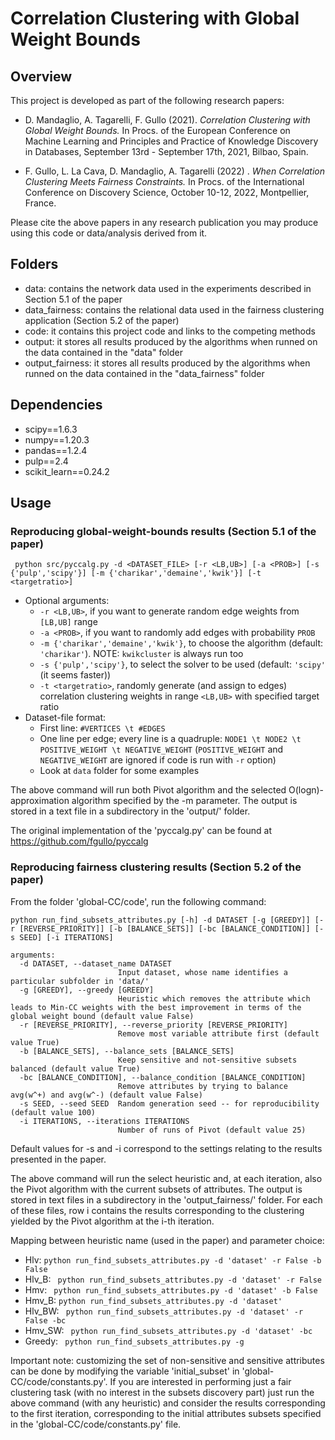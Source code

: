 # Correlation Clustering with Global Weight Bounds

## Overview

This project is developed as part of the following research papers:

- D. Mandaglio, A. Tagarelli, F. Gullo (2021). *Correlation Clustering with Global Weight Bounds.* In Procs. of the European Conference on Machine Learning and Principles and Practice of Knowledge Discovery in Databases, September 13rd - September 17th, 2021, Bilbao, Spain.

- F. Gullo, L. La Cava, D. Mandaglio, A. Tagarelli (2022) . *When Correlation Clustering Meets Fairness Constraints.* In Procs. of the International Conference on Discovery Science, October 10-12, 2022, Montpellier, France.

Please cite the above papers in any research publication you may produce using this code or data/analysis derived from it.


## Folders
- data: contains the network data used in the experiments described in Section 5.1 of the paper
- data_fairness: contains the relational data used in the fairness clustering application (Section 5.2 of the paper)
- code: it contains this project code and links to the competing methods 
- output: it stores all results produced by the algorithms when runned on the data contained in the "data" folder
- output_fairness: it stores all results produced by the algorithms when runned on the data contained in the "data_fairness" folder

## Dependencies
- scipy==1.6.3
- numpy==1.20.3
- pandas==1.2.4
- pulp==2.4
- scikit_learn==0.24.2

## Usage

### Reproducing global-weight-bounds results (Section 5.1 of the paper)

``` python src/pyccalg.py -d <DATASET_FILE> [-r <LB,UB>] [-a <PROB>] [-s {'pulp','scipy'}] [-m {'charikar','demaine','kwik'}] [-t <targetratio>]```

* Optional arguments: 
   * `-r <LB,UB>`, if you want to generate random edge weights from `[LB,UB]` range
   * `-a <PROB>`, if you want to randomly add edges with probability `PROB`
   * `-m {'charikar','demaine','kwik'}`, to choose the algorithm (default: `'charikar'`). NOTE: `kwikcluster` is always run too
   * `-s {'pulp','scipy'}`, to select the solver to be used (default: `'scipy'` (it seems faster))
   * `-t <targetratio>`, randomly generate (and assign to edges) correlation clustering weights in range `<LB,UB>` with specified target ratio
* Dataset-file format:
   * First line: `#VERTICES \t #EDGES`
   * One line per edge; every line is a quadruple: `NODE1 \t NODE2 \t POSITIVE_WEIGHT \t NEGATIVE_WEIGHT` (`POSITIVE_WEIGHT` and `NEGATIVE_WEIGHT` are ignored if code is run with `-r` option)
   * Look at `data` folder for some examples
  
The above command will run both Pivot algorithm and the selected O(logn)-approximation algorithm specified by the -m parameter. The output is stored in a text file in a subdirectory in the 'output/' folder.

The original implementation of the 'pyccalg.py' can be found at https://github.com/fgullo/pyccalg

### Reproducing fairness clustering results (Section 5.2 of the paper)

From the folder 'global-CC/code', run the following command:

``` python run_find_subsets_attributes.py [-h] -d DATASET [-g [GREEDY]] [-r [REVERSE_PRIORITY]] [-b [BALANCE_SETS]] [-bc [BALANCE_CONDITION]] [-s SEED] [-i ITERATIONS] ```

```
arguments:
  -d DATASET, --dataset_name DATASET
                        Input dataset, whose name identifies a particular subfolder in 'data/'
  -g [GREEDY], --greedy [GREEDY]
                        Heuristic which removes the attribute which leads to Min-CC weights with the best improvement in terms of the global weight bound (default value False)
  -r [REVERSE_PRIORITY], --reverse_priority [REVERSE_PRIORITY]
                        Remove most variable attribute first (default value True)
  -b [BALANCE_SETS], --balance_sets [BALANCE_SETS]
                        Keep sensitive and not-sensitive subsets balanced (default value True)
  -bc [BALANCE_CONDITION], --balance_condition [BALANCE_CONDITION]
                        Remove attributes by trying to balance avg(w^+) and avg(w^-) (default value False)
  -s SEED, --seed SEED  Random generation seed -- for reproducibility (default value 100)
  -i ITERATIONS, --iterations ITERATIONS
                        Number of runs of Pivot (default value 25)
```
Default values for -s and -i correspond to the settings relating to the results presented in the paper.

The above command will run the select heuristic and, at each iteration, also the Pivot algorithm with the current subsets of attributes. The output is stored in text files in a subdirectory in the 'output_fairness/' folder. For each of these files, row i contains the results corresponding to the clustering yielded by the Pivot algorithm at the i-th iteration.

Mapping between heuristic name (used in the paper) and parameter choice:
- Hlv: ``` python run_find_subsets_attributes.py -d 'dataset' -r False -b False ```
- Hlv_B: ``` python run_find_subsets_attributes.py -d 'dataset' -r False``` 
- Hmv: ``` python run_find_subsets_attributes.py -d 'dataset' -b False``` 
- Hmv_B: ``` python run_find_subsets_attributes.py -d 'dataset' ``` 
- Hlv_BW: ``` python run_find_subsets_attributes.py -d 'dataset' -r False -bc``` 
- Hmv_SW: ``` python run_find_subsets_attributes.py -d 'dataset' -bc``` 
- Greedy: ``` python run_find_subsets_attributes.py -g``` 

Important note: customizing the set of non-sensitive and sensitive attributes can be done by modifying the variable 'initial_subset' in 'global-CC/code/constants.py'. If you are interested in performing just a fair clustering task (with no interest in the subsets discovery part) just run the above command (with any heuristic) and consider the results corresponding to the first iteration, corresponding to the initial attributes subsets specified in the 'global-CC/code/constants.py' file.
